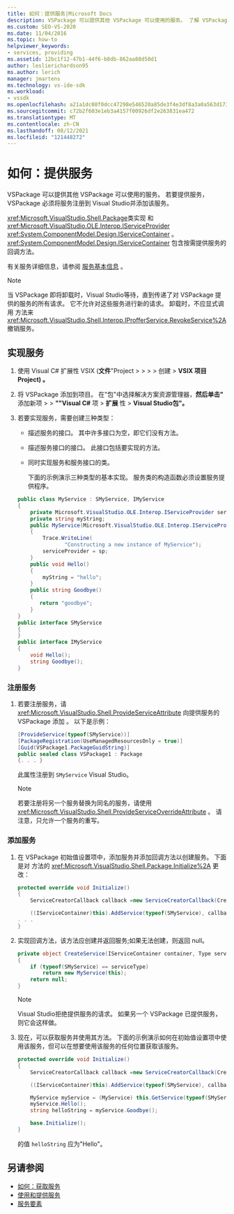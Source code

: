 ```yaml
---
title: 如何：提供服务|Microsoft Docs
description: VSPackage 可以提供其他 VSPackage 可以使用的服务。 了解 VSPackage 如何将服务注册到 Visual Studio并添加该服务。
ms.custom: SEO-VS-2020
ms.date: 11/04/2016
ms.topic: how-to
helpviewer_keywords:
- services, providing
ms.assetid: 12bc1f12-47b1-44f6-b8db-862aa88d50d1
author: leslierichardson95
ms.author: lerich
manager: jmartens
ms.technology: vs-ide-sdk
ms.workload:
- vssdk
ms.openlocfilehash: a21a1dc08f0dcc47298e546520a85de3f4e3df8a3a0a563d173eb723531ecd37
ms.sourcegitcommit: c72b2f603e1eb3a4157f00926df2e263831ea472
ms.translationtype: MT
ms.contentlocale: zh-CN
ms.lasthandoff: 08/12/2021
ms.locfileid: "121448272"
---
```

# <a name="how-to-provide-a-service"></a>如何：提供服务
VSPackage 可以提供其他 VSPackage 可以使用的服务。 若要提供服务，VSPackage 必须将服务注册到 Visual Studio并添加该服务。

 <xref:Microsoft.VisualStudio.Shell.Package>类实现 和 <xref:Microsoft.VisualStudio.OLE.Interop.IServiceProvider> <xref:System.ComponentModel.Design.IServiceContainer> 。 <xref:System.ComponentModel.Design.IServiceContainer> 包含按需提供服务的回调方法。

 有关服务详细信息，请参阅 [服务基本信息](../extensibility/internals/service-essentials.md) 。

> [!NOTE]
> 当 VSPackage 即将卸载时，Visual Studio等待，直到传递了对 VSPackage 提供的服务的所有请求。 它不允许对这些服务进行新的请求。 卸载时，不应显式调用 方法来 <xref:Microsoft.VisualStudio.Shell.Interop.IProfferService.RevokeService%2A> 撤销服务。

## <a name="implement-a-service"></a>实现服务

1. 使用 Visual C# 扩展性 VSIX (**文件**"Project  >    >    >    >  创建  >  **VSIX 项目Project) 。**

2. 将 VSPackage 添加到项目。 在"包"中选择解决方案资源管理器，**然后单击"** 添加新项  >    >  **""Visual C#** 项  >  **扩展** 性  >  **Visual Studio包"。**

3. 若要实现服务，需要创建三种类型：

   - 描述服务的接口。 其中许多接口为空，即它们没有方法。

   - 描述服务接口的接口。 此接口包括要实现的方法。

   - 同时实现服务和服务接口的类。

     下面的示例演示三种类型的基本实现。 服务类的构造函数必须设置服务提供程序。

   ```csharp
   public class MyService : SMyService, IMyService
   {
       private Microsoft.VisualStudio.OLE.Interop.IServiceProvider serviceProvider;
       private string myString;
       public MyService(Microsoft.VisualStudio.OLE.Interop.IServiceProvider sp)
       {
           Trace.WriteLine(
                  "Constructing a new instance of MyService");
           serviceProvider = sp;
       }
       public void Hello()
       {
           myString = "hello";
       }
       public string Goodbye()
       {
          return "goodbye";
       }
   }
   public interface SMyService
   {
   }
   public interface IMyService
   {
       void Hello();
       string Goodbye();
   }

   ```

### <a name="register-a-service"></a>注册服务

1. 若要注册服务，请 <xref:Microsoft.VisualStudio.Shell.ProvideServiceAttribute> 向提供服务的 VSPackage 添加 。 以下是示例：

    ```csharp
    [ProvideService(typeof(SMyService))]
    [PackageRegistration(UseManagedResourcesOnly = true)]
    [Guid(VSPackage1.PackageGuidString)]
    public sealed class VSPackage1 : Package
    {. . . }
    ```

     此属性注册到 `SMyService` Visual Studio。

    > [!NOTE]
    > 若要注册将另一个服务替换为同名的服务，请使用 <xref:Microsoft.VisualStudio.Shell.ProvideServiceOverrideAttribute> 。 请注意，只允许一个服务的重写。

### <a name="add-a-service"></a>添加服务

1. 在 VSPackage 初始值设置项中，添加服务并添加回调方法以创建服务。 下面是对 方法的 <xref:Microsoft.VisualStudio.Shell.Package.Initialize%2A> 更改：

    ```csharp
    protected override void Initialize()
    {
        ServiceCreatorCallback callback =new ServiceCreatorCallback(CreateService);

        ((IServiceContainer)this).AddService(typeof(SMyService), callback);
    . . .
    }
    ```

2. 实现回调方法，该方法应创建并返回服务;如果无法创建，则返回 null。

    ```csharp
    private object CreateService(IServiceContainer container, Type serviceType)
    {
        if (typeof(SMyService) == serviceType)
            return new MyService(this);
        return null;
    }
    ```

    > [!NOTE]
    > Visual Studio拒绝提供服务的请求。 如果另一个 VSPackage 已提供服务，则它会这样做。

3. 现在，可以获取服务并使用其方法。 下面的示例演示如何在初始值设置项中使用该服务，但可以在想要使用该服务的任何位置获取该服务。

    ```csharp
    protected override void Initialize()
    {
        ServiceCreatorCallback callback =new ServiceCreatorCallback(CreateService);

        ((IServiceContainer)this).AddService(typeof(SMyService), callback);

        MyService myService = (MyService) this.GetService(typeof(SMyService));
        myService.Hello();
        string helloString = myService.Goodbye();

        base.Initialize();
    }
    ```

     的值 `helloString` 应为"Hello"。

## <a name="see-also"></a>另请参阅
- [如何：获取服务](../extensibility/how-to-get-a-service.md)
- [使用和提供服务](../extensibility/using-and-providing-services.md)
- [服务要素](../extensibility/internals/service-essentials.md)
